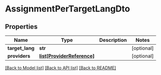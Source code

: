 # AssignmentPerTargetLangDto

## Properties
Name | Type | Description | Notes
------------ | ------------- | ------------- | -------------
**target_lang** | **str** |  | [optional] 
**providers** | [**list[ProviderReference]**](ProviderReference.md) |  | [optional] 

[[Back to Model list]](../README.md#documentation-for-models) [[Back to API list]](../README.md#documentation-for-api-endpoints) [[Back to README]](../README.md)


